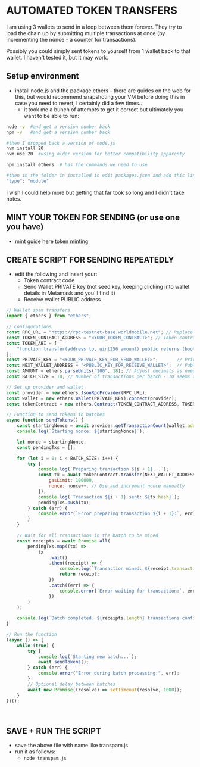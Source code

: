 # AUTOMATED TOKEN TRANSFERS
I am using 3 wallets to send in a loop between them forever.  They try to load the chain up by submitting multiple transactions at once (by incrementing the nonce - a counter for transactions).<br>

Possibly you could simply sent tokens to yourself from 1 wallet back to that wallet.  I haven't tested it, but it may work.<br>

## Setup environment
- install node.js and the package ethers - there are guides on the web for this, but would recommend snapshoting your VM before doing this in case you need to revert, I certainly did a few times..
  - it took me a bunch of attempts to get it correct but ultimately you want to be able to run:
```bash
node -v  #and get a version number back
npm -v   #and get a version number back

#then I dropped back a version of node.js
nvm install 20
nvm use 20  #using older version for better compatibility apparenty

npm install ethers  # has the commands we need to use

#then in the folder in installed in edit packages.json and add this line in the top half
"type": "module"
```
I wish I could help more but getting that far took so long and I didn't take notes.

## MINT YOUR TOKEN FOR SENDING (or use one you have)
- mint guide here [token minting](./TOKEN_MINT.md) 

## CREATE SCRIPT FOR SENDING REPEATEDLY
- edit the following and insert your:
   - Token contract code
   - Send Wallet PRIVATE key (not seed key, keeping clicking into wallet details in Metamask and you'll find it)
   - Receive wallet PUBLIC address<br>

```javascript
// Wallet spam transfers
import { ethers } from "ethers";

// Configurations
const RPC_URL = "https://rpc-testnet-base.worldmobile.net"; // Replace with your RPC URL
const TOKEN_CONTRACT_ADDRESS = "<YOUR_TOKEN_CONTRACT>"; // Token contract
const TOKEN_ABI = [
    "function transfer(address to, uint256 amount) public returns (bool)",
];
const PRIVATE_KEY = "<YOUR_PRIVATE_KEY_FOR_SEND_WALLET>";       // Private send key
const NEXT_WALLET_ADDRESS = "<PUBLIC_KEY_FOR_RECEIVE_WALLET>";  // Public receive key
const AMOUNT = ethers.parseUnits("100", 18); // Adjust decimals as needed
const BATCH_SIZE = 10; // Number of transactions per batch - 10 seems ok for WMC testnet

// Set up provider and wallet
const provider = new ethers.JsonRpcProvider(RPC_URL);
const wallet = new ethers.Wallet(PRIVATE_KEY).connect(provider);
const tokenContract = new ethers.Contract(TOKEN_CONTRACT_ADDRESS, TOKEN_ABI, wallet);

// Function to send tokens in batches
async function sendTokens() {
    const startingNonce = await provider.getTransactionCount(wallet.address, "latest");
    console.log(`Starting nonce: ${startingNonce}`);

    let nonce = startingNonce;
    const pendingTxs = [];

    for (let i = 0; i < BATCH_SIZE; i++) {
        try {
            console.log(`Preparing transaction ${i + 1}...`);
            const tx = await tokenContract.transfer(NEXT_WALLET_ADDRESS, AMOUNT, {
                gasLimit: 100000,
                nonce: nonce++, // Use and increment nonce manually
            });
            console.log(`Transaction ${i + 1} sent: ${tx.hash}`);
            pendingTxs.push(tx);
        } catch (err) {
            console.error(`Error preparing transaction ${i + 1}:`, err);
        }
    }

    // Wait for all transactions in the batch to be mined
    const receipts = await Promise.all(
        pendingTxs.map((tx) =>
            tx
                .wait()
                .then((receipt) => {
                    console.log(`Transaction mined: ${receipt.transactionHash}`);
                    return receipt;
                })
                .catch((err) => {
                    console.error(`Error waiting for transaction:`, err);
                })
        )
    );

    console.log(`Batch completed. ${receipts.length} transactions confirmed.`);
}

// Run the function
(async () => {
    while (true) {
        try {
            console.log(`Starting new batch...`);
            await sendTokens();
        } catch (err) {
            console.error("Error during batch processing:", err);
        }
        // Optional delay between batches
        await new Promise((resolve) => setTimeout(resolve, 1000));
    }
})();
```
<br>

## SAVE + RUN THE SCRIPT
- save the above file with name like transpam.js
- run it as follows:
   - ```node transpam.js```
